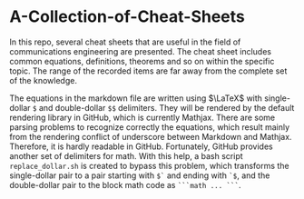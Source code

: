 # A-Collection-of-Cheat-Sheets

In this repo, several cheat sheets that are useful in the field of communications engineering are presented. The cheat sheet includes common equations, definitions, theorems and so on within the specific topic. The range of the recorded items are far away from the complete set of the knowledge.

The equations in the markdown file are written using $\LaTeX$ with single-dollar `$` and double-dollar `$$` delimiters. They will be rendered by the default rendering library in GitHub, which is currently Mathjax. There are some parsing problems to recognize correctly the equations, which result mainly from the rendering conflict of underscore between Markdown and Mathjax. Therefore, it is hardly readable in GitHub. Fortunately, GitHub provides another set of delimiters for math. With this help, a bash script `replace_dollar.sh` is created to bypass this problem, which transforms the single-dollar pair to a pair starting with `` $` `` and ending with `` `$ ``, and the double-dollar pair to the block math code as `` ```math ... ``` ``.  
